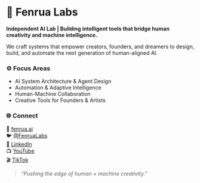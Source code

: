 # 🐺 Fenrua Labs

**Independent AI Lab | Building intelligent tools that bridge human creativity and machine intelligence.**

We craft systems that empower creators, founders, and dreamers to design, build, and automate the next generation of human-aligned AI.

### ⚙️ Focus Areas
- AI System Architecture & Agent Design  
- Automation & Adaptive Intelligence  
- Human-Machine Collaboration  
- Creative Tools for Founders & Artists  

### 🌐 Connect
🔗 [fenrua.ai](https://fenrua.ai)  
🐦 [@FenruaLabs](https://x.com/FenruaLabs)  
💼 [LinkedIn](https://linkedin.com/in/fenrua-labs-80b679388)  
📺 [YouTube](https://www.youtube.com/@FenruaLabs)  
🎬 [TikTok](https://tiktok.com/@fenrualabs)

> *“Pushing the edge of human × machine creativity.”*
